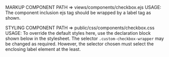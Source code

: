 MARKUP COMPONENT
PATH => views/components/checkbox.ejs
USAGE:
The component inclusion ejs tag should be wrapped by a label tag as shown. 
<!--
    <label for=`id` class="custom-checkbox-container">
       `openTag%` include(`checkbox`, {checkboxName:`name`, checkboxId:`id`, checkboxValue:`value`}) `%closeTag`
        `Label Text`
    </label>
-->

STYLING COMPONENT
PATH => public/css/components/checkbox.css
USAGE:
To override the default styles here, use the declaration block shown below in the stylesheet. The selector `.custom-checkbox-wrapper` may be changed as required. However, the selector chosen must select the enclosing label element at the least.
<!--
.custom-checkbox-wrapper {
    --custom-checkbox-wrapper-width: `checkbox width`;
    --checkmark-width: `checkmark thickness`;
    --checkmark-color: `checkmark color`;
    --custom-checkbox-wrapper-border-color: `checkbox border color`;
    --custom-checkbox-wrapper-bg: `checkbox background color`;
} */
-->